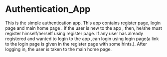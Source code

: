 # Authentication_App
This is the simple authentication app.
 This app contains register page, login page and main home page .
If the user is new to the app , then, he/she must register himself/herself using register page.
If any user has already registered and wanted to login to the app ,can login using login page(a link to the login page is given in the register page with some hints.).
After logging in, the user is taken to the main home page.
